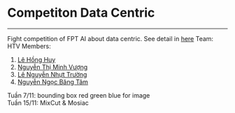 # Competiton Data Centric
---
Fight competition of FPT AI about data centric. See detail in [here](https://datacomp.io/trang-chu)
Team: HTV
Members:
1. [Lê Hồng Huy](https://github.com/lehonghuy2000)
2. [Nguyễn Thị Minh Vượng](https://github.com/MinhVuong2000)
3. [Lê Nguyễn Nhựt Trường](https://github.com/truongcntn2017)
4. [Nguyễn Ngọc Băng Tâm](https://github.com/nnbtam99)

Tuần 7/11: bounding box red green blue for image
<br/>
Tuần 15/11: MixCut & Mosiac
